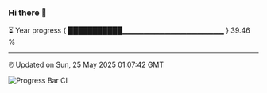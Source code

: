 ### Hi there 👋

⏳ Year progress { ███████████▁▁▁▁▁▁▁▁▁▁▁▁▁▁▁▁▁▁▁ } 39.46 %

---

⏰ Updated on Sun, 25 May 2025 01:07:42 GMT

![Progress Bar CI](https://github.com/code-lakshay/GitHub-Actions-Demo/workflows/Progress%20Bar%20CI/badge.svg)
